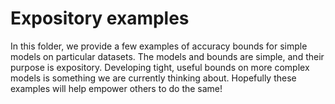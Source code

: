 # Expository examples

In this folder, we provide a few examples of accuracy bounds for
simple models on particular datasets.  The models and bounds are simple,
and their purpose is expository.  Developing tight, useful bounds on more
complex models is something we are currently thinking about.  Hopefully
these examples will help empower others to do the same!
